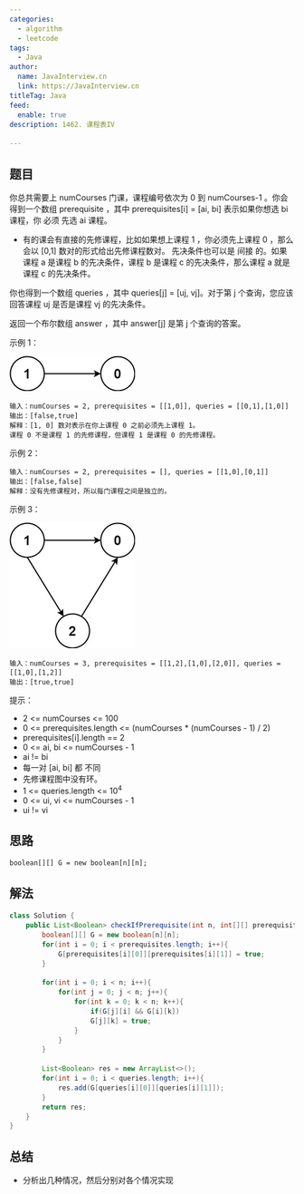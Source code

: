 ```yaml
---
categories:
  - algorithm
  - leetcode
tags:
  - Java
author: 
  name: JavaInterview.cn
  link: https://JavaInterview.cn
titleTag: Java
feed:
  enable: true
description: 1462. 课程表IV

---
```


## 题目

你总共需要上 numCourses 门课，课程编号依次为 0 到 numCourses-1 。你会得到一个数组 prerequisite ，其中 prerequisites[i] = [ai, bi] 表示如果你想选 bi 课程，你 必须 先选 ai 课程。

* 有的课会有直接的先修课程，比如如果想上课程 1 ，你必须先上课程 0 ，那么会以 [0,1] 数对的形式给出先修课程数对。
先决条件也可以是 间接 的。如果课程 a 是课程 b 的先决条件，课程 b 是课程 c 的先决条件，那么课程 a 就是课程 c 的先决条件。

你也得到一个数组 queries ，其中 queries[j] = [uj, vj]。对于第 j 个查询，您应该回答课程 uj 是否是课程 vj 的先决条件。

返回一个布尔数组 answer ，其中 answer[j] 是第 j 个查询的答案。



示例 1：

![courses4-1-graph.jpg](../../../media/pictures/leetcode/courses4-1-graph.jpg)

    输入：numCourses = 2, prerequisites = [[1,0]], queries = [[0,1],[1,0]]
    输出：[false,true]
    解释：[1, 0] 数对表示在你上课程 0 之前必须先上课程 1。
    课程 0 不是课程 1 的先修课程，但课程 1 是课程 0 的先修课程。
示例 2：

    输入：numCourses = 2, prerequisites = [], queries = [[1,0],[0,1]]
    输出：[false,false]
    解释：没有先修课程对，所以每门课程之间是独立的。
示例 3：

![courses4-3-graph.jpg](../../../media/pictures/leetcode/courses4-3-graph.jpg)

    输入：numCourses = 3, prerequisites = [[1,2],[1,0],[2,0]], queries = [[1,0],[1,2]]
    输出：[true,true]


提示：

* 2 <= numCourses <= 100
* 0 <= prerequisites.length <= (numCourses * (numCourses - 1) / 2)
* prerequisites[i].length == 2
* 0 <= ai, bi <= numCourses - 1
* ai != bi
* 每一对 [ai, bi] 都 不同
* 先修课程图中没有环。
* 1 <= queries.length <= 10<sup>4</sup>
* 0 <= ui, vi <= numCourses - 1
* ui != vi

## 思路

    boolean[][] G = new boolean[n][n];
    
## 解法
```java
class Solution {
    public List<Boolean> checkIfPrerequisite(int n, int[][] prerequisites, int[][] queries) {
        boolean[][] G = new boolean[n][n];
        for(int i = 0; i < prerequisites.length; i++){
            G[prerequisites[i][0]][prerequisites[i][1]] = true;
        }

        for(int i = 0; i < n; i++){
            for(int j = 0; j < n; j++){
                for(int k = 0; k < n; k++){
                    if(G[j][i] && G[i][k])
                    G[j][k] = true;
                }
            }
        }

        List<Boolean> res = new ArrayList<>();
        for(int i = 0; i < queries.length; i++){
            res.add(G[queries[i][0]][queries[i][1]]);
        }
        return res;
    }
}

```

## 总结

- 分析出几种情况，然后分别对各个情况实现 
